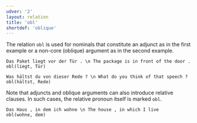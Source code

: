 ```yaml
---
udver: '2'
layout: relation
title: 'obl'
shortdef: 'oblique'
---
```


The relation `obl` is used for nominals that constitute an adjunct as in the first example or a non-core (oblique) argument as in the second example.

~~~ sdparse
Das Paket liegt vor der Tür . \n The package is in front of the door .
obl(liegt, Tür)
~~~

~~~ sdparse
Was hältst du von dieser Rede ? \n What do you think of that speech ?
obl(hältst, Rede)
~~~

Note that adjuncts and oblique arguments can also introduce relative clauses. In such cases, the relative pronoun itself is marked `obl`.

~~~ sdparse
Das Haus , in dem ich wohne \n The house , in which I live
obl(wohne, dem)
~~~
<!-- Interlanguage links updated Út 9. května 2023, 20:04:26 CEST -->
